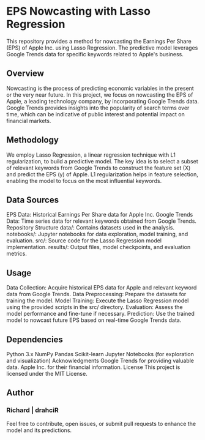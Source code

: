 # EPS Nowcasting with Lasso Regression
This repository provides a method for nowcasting the Earnings Per Share (EPS) of Apple Inc. using Lasso Regression. The predictive model leverages Google Trends data for specific keywords related to Apple's business.

## Overview
Nowcasting is the process of predicting economic variables in the present or the very near future. In this project, we focus on nowcasting the EPS of Apple, a leading technology company, by incorporating Google Trends data. Google Trends provides insights into the popularity of search terms over time, which can be indicative of public interest and potential impact on financial markets.

## Methodology
We employ Lasso Regression, a linear regression technique with L1 regularization, to build a predictive model. The key idea is to select a subset of relevant keywords from Google Trends to construct the feature set (X) and predict the EPS (y) of Apple. L1 regularization helps in feature selection, enabling the model to focus on the most influential keywords.

## Data Sources
EPS Data: Historical Earnings Per Share data for Apple Inc.
Google Trends Data: Time series data for relevant keywords obtained from Google Trends.
Repository Structure
data/: Contains datasets used in the analysis.
notebooks/: Jupyter notebooks for data exploration, model training, and evaluation.
src/: Source code for the Lasso Regression model implementation.
results/: Output files, model checkpoints, and evaluation metrics.

## Usage
Data Collection: Acquire historical EPS data for Apple and relevant keyword data from Google Trends.
Data Preprocessing: Prepare the datasets for training the model.
Model Training: Execute the Lasso Regression model using the provided scripts in the src/ directory.
Evaluation: Assess the model performance and fine-tune if necessary.
Prediction: Use the trained model to nowcast future EPS based on real-time Google Trends data.

## Dependencies
Python 3.x
NumPy
Pandas
Scikit-learn
Jupyter Notebooks (for exploration and visualization)
Acknowledgments
Google Trends for providing valuable data.
Apple Inc. for their financial information.
License
This project is licensed under the MIT License.

## Author
### Richard | drahciR

Feel free to contribute, open issues, or submit pull requests to enhance the model and its predictions.








